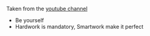 Taken from the [youtube channel](https://www.youtube.com/channel/UC-WEThq6-W2v3chFBQk0v9g)

-	Be yourself
-	Hardwork is mandatory, Smartwork make it perfect
